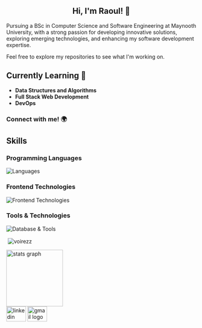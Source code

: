 <h2 align="center">Hi, I'm Raoul! 👋</h2>
<p>Pursuing a BSc in Computer Science and Software Engineering at Maynooth University, with a strong passion for developing innovative solutions, exploring emerging technologies, and enhancing my software development expertise.</p> 
 
<p>Feel free to explore my repositories to see what I'm working on.</p> 

<h2>Currently Learning 🌱 </h2>
<ul>
 <li><strong> Data Structures and Algorithms</strong> </li>
 <li><strong> Full Stack Web Development</strong> </li>
 <li><strong> DevOps</strong> </li>
</ul>


<h3 align="left">Connect with me! 🌍</h3>


<h2>Skills</h2> 

<h3 align="left">Programming Languages</h3>

![Languages](https://skillicons.dev/icons?i=java,python,typescript)

<h3 align="left">Frontend Technologies</h3>
   
![Frontend Technologies](https://skillicons.dev/icons?i=html,css,react)


<h3 align="left">Tools & Technologies</h3>

![Database & Tools](https://skillicons.dev/icons?i=aws,nodejs,express,git,github,idea,vscode)

<p>&nbsp;<img align="center" src="https://github-readme-stats.vercel.app/api?username=voirezz&show_icons=true&locale=en" alt="voirezz" /></p>

<div align="left">
  <img src="https://github-readme-stats.vercel.app/api?username=Voirezz&hide_title=false&hide_rank=false&show_icons=true&include_all_commits=true&count_private=true&disable_animations=false&theme=rose_pine&locale=en&hide_border=false&order=1" height="150" alt="stats graph"  />
</div>


<div align="left">
  <img src="https://raw.githubusercontent.com/maurodesouza/profile-readme-generator/master/src/assets/icons/social/linkedin/default.svg" width="52" height="40" alt="linkedin logo"  />
  <img src="https://raw.githubusercontent.com/maurodesouza/profile-readme-generator/master/src/assets/icons/social/gmail/default.svg" width="52" height="40" alt="gmail logo"  />
</div>
